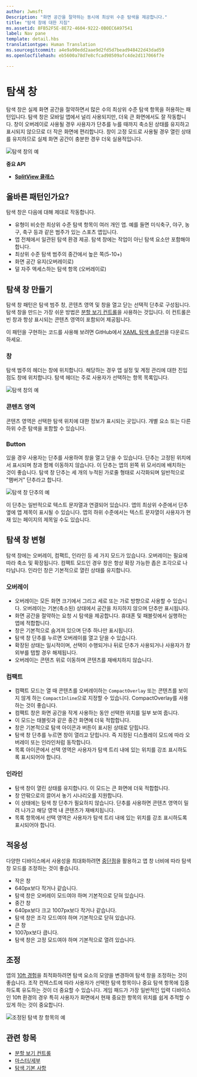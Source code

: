 ```yaml
---
author: Jwmsft
Description: "화면 공간을 절약하는 동시에 최상위 수준 탐색을 제공합니다."
title: "탐색 창에 대한 지침"
ms.assetid: 8FB52F5E-8E72-4604-9222-0B0EC6A97541
label: Nav pane
template: detail.hbs
translationtype: Human Translation
ms.sourcegitcommit: a4e9a90edd2aae9d2fd5d7bead948422d43dad59
ms.openlocfilehash: eb5600a78d7e8cfcad98509afc4de2d117066f7e

---
```


탐색 창
=============================================================================================
탐색 창은 실제 화면 공간을 절약하면서 많은 수의 최상위 수준 탐색 항목을 허용하는 패턴입니다. 탐색 창은 모바일 앱에서 널리 사용되지만, 더욱 큰 화면에서도 잘 작동합니다. 창이 오버레이로 사용될 경우 사용자가 단추를 누를 때까지 축소된 상태를 유지하고 표시되지 않으므로 더 작은 화면에 편리합니다. 창이 고정 모드로 사용될 경우 열린 상태를 유지하므로 실제 화면 공간이 충분한 경우 더욱 실용적입니다.

![탐색 창의 예](images/navHero.png)

<span class="sidebar_heading" style="font-weight: bold;">중요 API</span>

-   [**SplitView 클래스**](https://msdn.microsoft.com/library/windows/apps/dn864360)

## <span id="Is_this_the_right_pattern_"></span><span id="is_this_the_right_pattern_"></span><span id="IS_THIS_THE_RIGHT_PATTERN_"></span>올바른 패턴인가요?

탐색 창은 다음에 대해 제대로 작동합니다.

-   유형이 비슷한 최상위 수준 탐색 항목이 여러 개인 앱. 예를 들면 미식축구, 야구, 농구, 축구 등과 같은 범주가 있는 스포츠 앱입니다.
-   앱 전체에서 일관된 탐색 환경 제공. 탐색 창에는 작업이 아닌 탐색 요소만 포함해야 합니다.
-   최상위 수준 탐색 범주의 중간에서 높은 쪽(5-10+)
-   화면 공간 유지(오버레이로)
-   덜 자주 액세스하는 탐색 항목 (오버레이로)

## <span id="Building_a_nav_pane"></span><span id="building_a_nav_pane"></span><span id="BUILDING_A_NAV_PANE"></span>탐색 창 만들기

탐색 창 패턴은 탐색 범주 창, 콘텐츠 영역 및 창을 열고 닫는 선택적 단추로 구성됩니다. 탐색 창을 만드는 가장 쉬운 방법은 [분할 보기 컨트롤](split-view.md)을 사용하는 것입니다. 이 컨트롤은 빈 창과 항상 표시되는 콘텐츠 영역이 포함되어 제공됩니다.

이 패턴을 구현하는 코드를 사용해 보려면 GitHub에서 [XAML 탐색 솔루션](https://github.com/Microsoft/Windows-universal-samples/tree/master/Samples/XamlNavigation)을 다운로드하세요.



### <span id="Pane"></span><span id="pane"></span><span id="PANE"></span>창

탐색 범주의 헤더는 창에 위치합니다. 해당하는 경우 앱 설정 및 계정 관리에 대한 진입점도 창에 위치합니다. 탐색 헤더는 주로 사용자가 선택하는 항목 목록입니다.

![탐색 창의 예](images/nav_pane_expanded.png)

### <span id="Content_area"></span><span id="content_area"></span><span id="CONTENT_AREA"></span>콘텐츠 영역

콘텐츠 영역은 선택한 탐색 위치에 대한 정보가 표시되는 곳입니다. 개별 요소 또는 다른 하위 수준 탐색을 포함할 수 있습니다.

### <span id="Button"></span><span id="button"></span><span id="BUTTON"></span>Button

있을 경우 사용자는 단추를 사용하여 창을 열고 닫을 수 있습니다. 단추는 고정된 위치에서 표시되며 창과 함께 이동하지 않습니다. 이 단추는 앱의 왼쪽 위 모서리에 배치하는 것이 좋습니다. 탐색 창 단추는 세 개의 누적된 가로줄 형태로 시각화되며 일반적으로 "햄버거" 단추라고 합니다.

![탐색 창 단추의 예](images/nav_button.png)

이 단추는 일반적으로 텍스트 문자열과 연결되어 있습니다. 앱의 최상위 수준에서 단추 옆에 앱 제목이 표시될 수 있습니다. 앱의 하위 수준에서는 텍스트 문자열이 사용자가 현재 있는 페이지의 제목일 수도 있습니다.

## <span id="Nav_pane_variations"></span><span id="nav_pane_variations"></span><span id="NAV_PANE_VARIATIONS"></span>탐색 창 변형

탐색 창에는 오버레이, 컴팩트, 인라인 등 세 가지 모드가 있습니다. 오버레이는 필요에 따라 축소 및 확장됩니다. 컴팩트 모드인 경우 창은 항상 확장 가능한 좁은 조각으로 나타납니다. 인라인 창은 기본적으로 열린 상태를 유지합니다.

### <span id="Overlay"></span><span id="overlay"></span><span id="OVERLAY"></span>오버레이

-   오버레이는 모든 화면 크기에서 그리고 세로 또는 가로 방향으로 사용할 수 있습니다. 오버레이는 기본(축소된) 상태에서 공간을 차지하지 않으며 단추만 표시됩니다.
-   화면 공간을 절약하는 요청 시 탐색을 제공합니다. 휴대폰 및 패블릿에서 실행하는 앱에 적합합니다.
-   창은 기본적으로 숨겨져 있으며 단추 하나만 표시됩니다.
-   탐색 창 단추를 누르면 오버레이를 열고 닫을 수 있습니다.
-   확장된 상태는 일시적이며, 선택이 수행되거나 뒤로 단추가 사용되거나 사용자가 창 외부를 탭할 경우 해제됩니다.
-   오버레이는 콘텐츠 위로 이동하며 콘텐츠를 재배치하지 않습니다.

### <span id="Compact"></span><span id="compact"></span><span id="COMPACT"></span>컴팩트

-   컴팩트 모드는 열 때 콘텐츠를 오버레이하는 `CompactOverlay` 또는 콘텐츠를 보이지 않게 하는 `CompactInline`으로 지정할 수 있습니다. CompactOverlay를 사용하는 것이 좋습니다.
-   컴팩트 창은 화면 공간을 작게 사용하는 동안 선택한 위치를 일부 보여 줍니다.
-   이 모드는 태블릿과 같은 중간 화면에 더욱 적합합니다.
-   창은 기본적으로 탐색 아이콘과 버튼이 표시된 상태로 닫힙니다.
-   탐색 창 단추를 누르면 창이 열리고 닫힙니다. 즉 지정된 디스플레이 모드에 따라 오버레이 또는 인라인처럼 동작합니다.
-   목록 아이콘에서 선택 영역은 사용자가 탐색 트리 내에 있는 위치를 강조 표시하도록 표시되어야 합니다.

### <span id="Inline"></span><span id="inline"></span><span id="INLINE"></span>인라인

-   탐색 창이 열린 상태를 유지합니다. 이 모드는 큰 화면에 더욱 적합합니다.
-   창 안팎으로의 끌어서 놓기 시나리오를 지원합니다.
-   이 상태에는 탐색 창 단추가 필요하지 않습니다. 단추를 사용하면 콘텐츠 영역이 밀려 나가고 해당 영역 내 콘텐츠가 재배치됩니다.
-   목록 항목에서 선택 영역은 사용자가 탐색 트리 내에 있는 위치를 강조 표시하도록 표시되어야 합니다.

## <span id="Adaptability"></span><span id="adaptability"></span><span id="ADAPTABILITY"></span>적응성

다양한 디바이스에서 사용성을 최대화하려면 [중단점](../layout/screen-sizes-and-breakpoints-for-responsive-design.md)을 활용하고 앱 창 너비에 따라 탐색 창 모드를 조정하는 것이 좋습니다.
-   작은 창
   -   640px보다 작거나 같습니다.
   -   탐색 창은 오버레이 모드여야 하며 기본적으로 닫혀 있습니다.
-   중간 창
   -   640px보다 크고 1007px보다 작거나 같습니다.
   -   탐색 창은 조각 모드여야 하며 기본적으로 닫혀 있습니다.
-   큰 창
   -   1007px보다 큽니다.
   -   탐색 창은 고정 모드여야 하며 기본적으로 열려 있습니다.

## <span id="Tailoring"></span><span id="tailoring"></span><span id="TAILORING"></span>조정

앱의 [10ft 경험](http://go.microsoft.com/fwlink/?LinkId=760736)을 최적화하려면 탐색 요소의 모양을 변경하여 탐색 창을 조정하는 것이 좋습니다. 조작 컨텍스트에 따라 사용자가 선택한 탐색 항목이나 중요 탐색 항목에 집중하도록 유도하는 것이 더 중요할 수 있습니다. 게임 패드가 가장 일반적인 입력 디바이스인 10ft 환경의 경우 특히 사용자가 화면에서 현재 중요한 항목의 위치를 쉽게 추적할 수 있게 하는 것이 중요합니다.

![조정된 탐색 창 항목의 예](images/nav_item_states.png)

## <span id="related_topics"></span>관련 항목

* [분할 보기 컨트롤](split-view.md)
* [마스터/세부](master-details.md)
* [탐색 기본 사항](https://msdn.microsoft.com/library/windows/apps/dn958438)
 

 



<!--HONumber=Jun16_HO4-->


